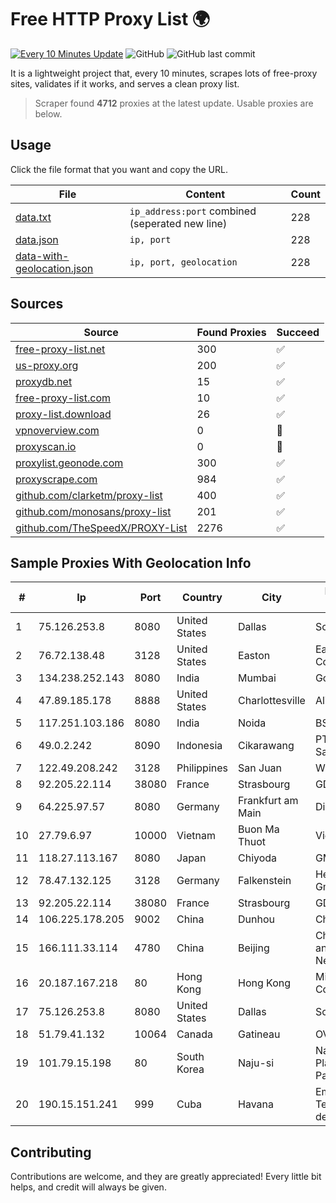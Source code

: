 
# Free HTTP Proxy List 🌍

[![Every 10 Minutes Update](https://github.com/mertguvencli/http-proxy-list/actions/workflows/main.yml/badge.svg?branch=main)](https://github.com/mertguvencli/http-proxy-list/actions/workflows/main.yml)
![GitHub](https://img.shields.io/github/license/mertguvencli/http-proxy-list)
![GitHub last commit](https://img.shields.io/github/last-commit/mertguvencli/http-proxy-list)

It is a lightweight project that, every 10 minutes, scrapes lots of free-proxy sites, validates if it works, and serves a clean proxy list.


> Scraper found **4712** proxies at the latest update. Usable proxies are below.

## Usage

Click the file format that you want and copy the URL.


|File|Content|Count|
|----|-------|-----|
|[data.txt](https://raw.githubusercontent.com/mertguvencli/http-proxy-list/main/proxy-list/data.txt)|`ip_address:port` combined (seperated new line)|228|
|[data.json](https://raw.githubusercontent.com/mertguvencli/http-proxy-list/main/proxy-list/data.json)|`ip, port`|228|
|[data-with-geolocation.json](https://raw.githubusercontent.com/mertguvencli/http-proxy-list/main/proxy-list/data-with-geolocation.json)|`ip, port, geolocation`|228|

## Sources

|Source|Found Proxies|Succeed|
|------|-------------|-------|
|[free-proxy-list.net](https://free-proxy-list.net)|300|✅|
|[us-proxy.org](https://www.us-proxy.org)|200|✅|
|[proxydb.net](http://proxydb.net)|15|✅|
|[free-proxy-list.com](https://free-proxy-list.com/?page=&port=&type%5B%5D=http&type%5B%5D=https&up_time=0&search=Search)|10|✅|
|[proxy-list.download](https://www.proxy-list.download/HTTP)|26|✅|
|[vpnoverview.com](https://vpnoverview.com/privacy/anonymous-browsing/free-proxy-servers)|0|🚫|
|[proxyscan.io](https://www.proxyscan.io)|0|🚫|
|[proxylist.geonode.com](https://proxylist.geonode.com/api/proxy-list?limit=300&page=1&sort_by=lastChecked&sort_type=desc&protocols=http,https)|300|✅|
|[proxyscrape.com](https://api.proxyscrape.com/v2/?request=displayproxies&protocol=http&timeout=10000&country=all&ssl=all&anonymity=all)|984|✅|
|[github.com/clarketm/proxy-list](https://raw.githubusercontent.com/clarketm/proxy-list/master/proxy-list-raw.txt)|400|✅|
|[github.com/monosans/proxy-list](https://raw.githubusercontent.com/monosans/proxy-list/main/proxies/http.txt)|201|✅|
|[github.com/TheSpeedX/PROXY-List](https://raw.githubusercontent.com/TheSpeedX/PROXY-List/master/http.txt)|2276|✅|


## Sample Proxies With Geolocation Info

|#|Ip|Port|Country|City|Internet Service Provider|
|-|--|----|-------|----|-------------------------|
|1|75.126.253.8|8080|United States|Dallas|SoftLayer|
|2|76.72.138.48|3128|United States|Easton|Easton Utilities Commission|
|3|134.238.252.143|8080|India|Mumbai|Google LLC|
|4|47.89.185.178|8888|United States|Charlottesville|Alibaba.com LLC|
|5|117.251.103.186|8080|India|Noida|BSNL Internet|
|6|49.0.2.242|8090|Indonesia|Cikarawang|PT Usaha Adi Sanggoro|
|7|122.49.208.242|3128|Philippines|San Juan|WifiCity, Inc|
|8|92.205.22.114|38080|France|Strasbourg|GD MASS Network|
|9|64.225.97.57|8080|Germany|Frankfurt am Main|DigitalOcean, LLC|
|10|27.79.6.97|10000|Vietnam|Buon Ma Thuot|Viettel Corporation|
|11|118.27.113.167|8080|Japan|Chiyoda|GMO Internet, Inc.|
|12|78.47.132.125|3128|Germany|Falkenstein|Hetzner Online GmbH|
|13|92.205.22.114|38080|France|Strasbourg|GD MASS Network|
|14|106.225.178.205|9002|China|Dunhou|China Telecom|
|15|166.111.33.114|4780|China|Beijing|China Education and Research Network Center|
|16|20.187.167.218|80|Hong Kong|Hong Kong|Microsoft Corporation|
|17|75.126.253.8|8080|United States|Dallas|SoftLayer|
|18|51.79.41.132|10064|Canada|Gatineau|OVH SAS|
|19|101.79.15.198|80|South Korea|Naju-si|Naver Business Platform Asia Pacific Pte. Ltd.|
|20|190.15.151.241|999|Cuba|Havana|Empresa de Telecomunicaciones de Cuba, S.A.|



## Contributing

Contributions are welcome, and they are greatly appreciated! Every
little bit helps, and credit will always be given.

